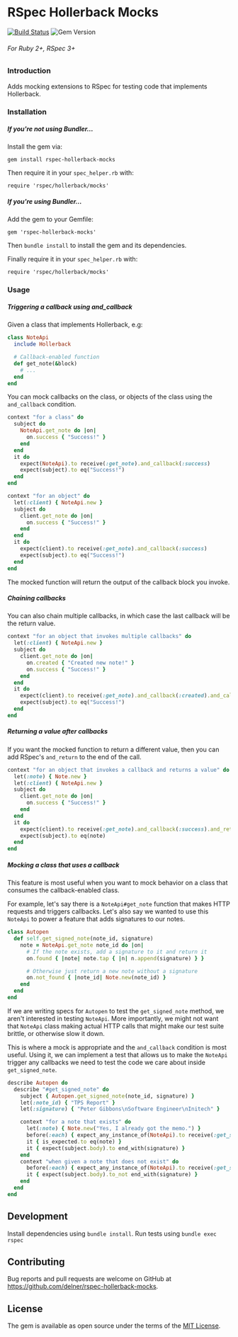 RSpec Hollerback Mocks
==========

[![Build Status](https://travis-ci.org/delner/rspec-hollerback-mocks.svg?branch=master)](https://travis-ci.org/delner/rspec-hollerback-mocks) ![Gem Version](https://img.shields.io/gem/v/rspec-hollerback-mocks.svg?maxAge=2592000)
###### *For Ruby 2+, RSpec 3+*

### Introduction

Adds mocking extensions to RSpec for testing code that implements Hollerback.

### Installation

##### If you're not using Bundler...

Install the gem via:

```
gem install rspec-hollerback-mocks
```

Then require it in your `spec_helper.rb` with:

```
require 'rspec/hollerback/mocks'
```

##### If you're using Bundler...

Add the gem to your Gemfile:

```
gem 'rspec-hollerback-mocks'
```

Then `bundle install` to install the gem and its dependencies.

Finally require it in your `spec_helper.rb` with:

```
require 'rspec/hollerback/mocks'
```

### Usage

##### Triggering a callback using and_callback

Given a class that implements Hollerback, e.g:

```ruby
class NoteApi
  include Hollerback

  # Callback-enabled function
  def get_note(&block)
    # ...
  end
end
```

You can mock callbacks on the class, or objects of the class using the `and_callback` condition.

```ruby
context "for a class" do
  subject do
    NoteApi.get_note do |on|
      on.success { "Success!" }
    end
  end
  it do
    expect(NoteApi).to receive(:get_note).and_callback(:success)
    expect(subject).to eq("Success!")
  end
end

context "for an object" do
  let(:client) { NoteApi.new }
  subject do
    client.get_note do |on|
      on.success { "Success!" }
    end
  end
  it do
    expect(client).to receive(:get_note).and_callback(:success)
    expect(subject).to eq("Success!")
  end
end
```

The mocked function will return the output of the callback block you invoke.

##### Chaining callbacks

You can also chain multiple callbacks, in which case the last callback will be the return value.

```ruby
context "for an object that invokes multiple callbacks" do
  let(:client) { NoteApi.new }
  subject do
    client.get_note do |on|
      on.created { "Created new note!" }
      on.success { "Success!" }
    end
  end
  it do
    expect(client).to receive(:get_note).and_callback(:created).and_callback(:success)
    expect(subject).to eq("Success!")
  end
end
```

##### Returning a value after callbacks

If you want the mocked function to return a different value, then you can add RSpec's `and_return` to the end of the call.

```ruby
context "for an object that invokes a callback and returns a value" do
  let(:note) { Note.new }
  let(:client) { NoteApi.new }
  subject do
    client.get_note do |on|
      on.success { "Success!" }
    end
  end
  it do
    expect(client).to receive(:get_note).and_callback(:success).and_return(note)
    expect(subject).to eq(note)
  end
end
```

##### Mocking a class that uses a callback

This feature is most useful when you want to mock behavior on a class that consumes the callback-enabled class.

For example, let's say there is a `NoteApi#get_note` function that makes HTTP requests and triggers callbacks. Let's also say we wanted to use this `NoteApi` to power a feature that adds signatures to our notes.

```ruby
class Autopen
  def self.get_signed_note(note_id, signature)
    note = NoteApi.get_note note_id do |on|
      # If the note exists, add a signature to it and return it
      on.found { |note| note.tap { |n| n.append(signature) } }

      # Otherwise just return a new note without a signature
      on.not_found { |note_id| Note.new(note_id) }
    end
  end
end
```

If we are writing specs for `Autopen` to test the `get_signed_note` method, we aren't interested in testing `NoteApi`. More importantly, we might not want that `NoteApi` class making actual HTTP calls that might make our test suite brittle, or otherwise slow it down.

This is where a mock is appropriate and the `and_callback` condition is most useful. Using it, we can implement a test that allows us to make the `NoteApi` trigger any callbacks we need to test the code we care about inside `get_signed_note`.

```ruby
describe Autopen do
  describe "#get_signed_note" do
    subject { Autopen.get_signed_note(note_id, signature) }
    let(:note_id) { "TPS Report" }
    let(:signature) { "Peter Gibbons\nSoftware Engineer\nInitech" }

    context "for a note that exists" do
      let(:note) { Note.new("Yes, I already got the memo.") }
      before(:each) { expect_any_instance_of(NoteApi).to receive(:get_signed_note).with(note_id).and_callback(:found, note) }
      it { is_expected.to eq(note) }
      it { expect(subject.body).to end_with(signature) }
    end
    context "when given a note that does not exist" do
      before(:each) { expect_any_instance_of(NoteApi).to receive(:get_signed_note).with(note_id).and_callback(:not_found, note_id) }
      it { expect(subject.body).to_not end_with(signature) }
    end
  end
end
```

## Development

Install dependencies using `bundle install`. Run tests using `bundle exec rspec`

## Contributing

Bug reports and pull requests are welcome on GitHub at https://github.com/delner/rspec-hollerback-mocks.

## License

The gem is available as open source under the terms of the [MIT License](http://opensource.org/licenses/MIT).

